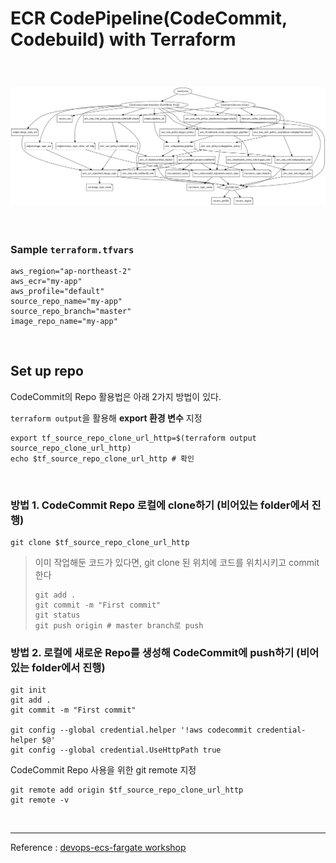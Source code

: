 # ECR CodePipeline(CodeCommit, Codebuild) with Terraform

<br>

### ![Resource Graph](./graph.svg)

<br>

### Sample `terraform.tfvars`

```shell
aws_region="ap-northeast-2"
aws_ecr="my-app"
aws_profile="default"
source_repo_name="my-app"
source_repo_branch="master"
image_repo_name="my-app"
```

<br>

## Set up repo

CodeCommit의 Repo 활용법은 아래 2가지 방법이 있다.

`terraform output`을 활용해 **export 환경 변수** 지정

```shell
export tf_source_repo_clone_url_http=$(terraform output source_repo_clone_url_http)
echo $tf_source_repo_clone_url_http	# 확인
```

<br>

### 방법 1. CodeCommit Repo 로컬에 clone하기 (비어있는 folder에서 진행)

```shell
git clone $tf_source_repo_clone_url_http
```

> 이미 작업해둔 코드가 있다면, git clone 된 위치에 코드를 위치시키고 commit 한다
>
> ```shell
> git add .
> git commit -m "First commit"
> git status
> git push origin # master branch로 push
> ```

### 방법 2. 로컬에 새로운 Repo를 생성해 CodeCommit에 push하기 (비어있는 folder에서 진행)

```shell
git init
git add .
git commit -m "First commit"

git config --global credential.helper '!aws codecommit credential-helper $@'
git config --global credential.UseHttpPath true
```

CodeCommit Repo 사용을 위한 git remote 지정

```shell
git remote add origin $tf_source_repo_clone_url_http
git remote -v
```

<br>

---

Reference : [devops-ecs-fargate workshop](https://devops-ecs-fargate.workshop.aws/en/1-introduction.html)
